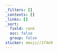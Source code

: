 ```yaml
---
_filters: []
_contexts: []
_links: []
_sort:
  field: rank
  asc: false
  group: false
sticker: emoji//1f4e9
---
```


